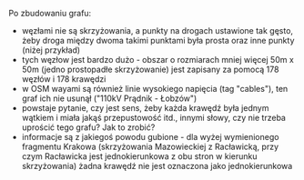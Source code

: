 Po zbudowaniu grafu:
- węzłami nie są skrzyżowania, a punkty na drogach ustawione tak gęsto, 
  żeby droga między dwoma takimi punktami była prosta oraz inne punkty (niżej przykład)
- tych węzłow jest bardzo dużo - obszar o rozmiarach mniej więcej 50m x 50m 
  (jedno prostopadłe skrzyżowanie) jest zapisany za pomocą 178 węzłów i 178 krawędzi
- w OSM wayami są również linie wysokiego napięcia (tag "cables"), ten graf ich nie usunął ("110kV Prądnik - Łobzów")
- powstaje pytanie, czy jest sens, żeby każda krawędź była jednym wątkiem i miała jakąś przepustowość itd.,
  innymi słowy, czy nie trzeba uprościć tego grafu? Jak to zrobić?
- informacje są z jakiegoś powodu gubione - dla wyżej wymienionego fragmentu Krakowa (skrzyżowania Mazowieckiej
  z Racławicką, przy czym Racławicka jest jednokierunkowa z obu stron w kierunku skrzyżowania) żadna krawędź nie jest oznaczona jako jednokierunkowa
